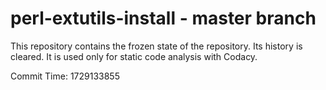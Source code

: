# perl-extutils-install - master branch

This repository contains the frozen state of the repository.
Its history is cleared. It is used only for static code
analysis with Codacy.

Commit Time: 1729133855